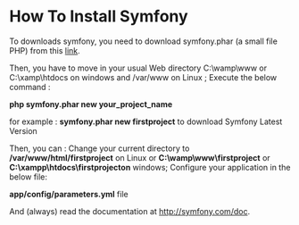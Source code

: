 # How To Install Symfony

To downloads symfony, you need to download symfony.phar (a small file PHP) from this [link](http://symfony.com/installer).

Then, you have to move in your usual Web directory C:\wamp\www or C:\xamp\htdocs on windows and /var/www on Linux ;
Execute the below command : 

**php symfony.phar new your_project_name** 

for example : **symfony.phar new firstproject** to download Symfony Latest Version

Then, you can :
Change your current directory to **/var/www/html/firstproject** on Linux or  **C:\wamp\www\firstproject** or **C:\xampp\htdocs\firstprojecton** windows;
Configure your application in the below file: 

**app/config/parameters.yml** file

And (always) read the documentation at http://symfony.com/doc.
